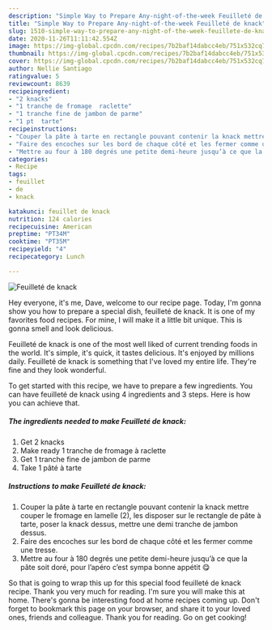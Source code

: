 ```yaml
---
description: "Simple Way to Prepare Any-night-of-the-week Feuilleté de knack"
title: "Simple Way to Prepare Any-night-of-the-week Feuilleté de knack"
slug: 1510-simple-way-to-prepare-any-night-of-the-week-feuillete-de-knack
date: 2020-11-26T11:11:42.554Z
image: https://img-global.cpcdn.com/recipes/7b2baf14dabcc4eb/751x532cq70/feuillete-de-knack-photo-principale-de-la-recette.jpg
thumbnail: https://img-global.cpcdn.com/recipes/7b2baf14dabcc4eb/751x532cq70/feuillete-de-knack-photo-principale-de-la-recette.jpg
cover: https://img-global.cpcdn.com/recipes/7b2baf14dabcc4eb/751x532cq70/feuillete-de-knack-photo-principale-de-la-recette.jpg
author: Nellie Santiago
ratingvalue: 5
reviewcount: 8639
recipeingredient:
- "2 knacks"
- "1 tranche de fromage  raclette"
- "1 tranche fine de jambon de parme"
- "1 pt  tarte"
recipeinstructions:
- "Couper la pâte à tarte en rectangle pouvant contenir la knack mettre couper le fromage en lamelle (2), les disposer sur le rectangle de pâte à tarte, poser la knack dessus, mettre une demi tranche de jambon dessus."
- "Faire des encoches sur les bord de chaque côté et les fermer comme une tresse."
- "Mettre au four à 180 degrés une petite demi-heure jusqu’à ce que la pâte soit doré, pour l’apéro c’est sympa bonne appétit 😋"
categories:
- Recipe
tags:
- feuillet
- de
- knack

katakunci: feuillet de knack 
nutrition: 124 calories
recipecuisine: American
preptime: "PT34M"
cooktime: "PT35M"
recipeyield: "4"
recipecategory: Lunch

---
```



![Feuilleté de knack](https://img-global.cpcdn.com/recipes/7b2baf14dabcc4eb/751x532cq70/feuillete-de-knack-photo-principale-de-la-recette.jpg)

Hey everyone, it's me, Dave, welcome to our recipe page. Today, I'm gonna show you how to prepare a special dish, feuilleté de knack. It is one of my favorites food recipes. For mine, I will make it a little bit unique. This is gonna smell and look delicious.

Feuilleté de knack is one of the most well liked of current trending foods in the world. It's simple, it's quick, it tastes delicious. It's enjoyed by millions daily. Feuilleté de knack is something that I've loved my entire life. They're fine and they look wonderful.




To get started with this recipe, we have to prepare a few ingredients. You can have feuilleté de knack using 4 ingredients and 3 steps. Here is how you can achieve that.

<!--inarticleads1-->

##### The ingredients needed to make Feuilleté de knack:

1. Get 2 knacks
1. Make ready 1 tranche de fromage à raclette
1. Get 1 tranche fine de jambon de parme
1. Take 1 pâté à tarte




<!--inarticleads2-->

##### Instructions to make Feuilleté de knack:

1. Couper la pâte à tarte en rectangle pouvant contenir la knack mettre couper le fromage en lamelle (2), les disposer sur le rectangle de pâte à tarte, poser la knack dessus, mettre une demi tranche de jambon dessus.
1. Faire des encoches sur les bord de chaque côté et les fermer comme une tresse.
1. Mettre au four à 180 degrés une petite demi-heure jusqu’à ce que la pâte soit doré, pour l’apéro c’est sympa bonne appétit 😋




So that is going to wrap this up for this special food feuilleté de knack recipe. Thank you very much for reading. I'm sure you will make this at home. There's gonna be interesting food at home recipes coming up. Don't forget to bookmark this page on your browser, and share it to your loved ones, friends and colleague. Thank you for reading. Go on get cooking!
